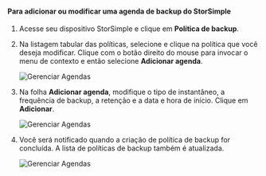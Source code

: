 
<!--author=alkohli last changed: 01/02/17-->

<a id="to-add-or-modify-a-storsimple-backup-schedule" class="xliff"></a>

#### Para adicionar ou modificar uma agenda de backup do StorSimple

1. Acesse seu dispositivo StorSimple e clique em **Política de backup**.

2. Na listagem tabular das políticas, selecione e clique na política que você deseja modificar. Clique com o botão direito do mouse para invocar o menu de contexto e então selecione **Adicionar agenda**.

    ![Gerenciar Agendas](./media/storsimple-8000-add-modify-backup-schedule-u2/addschedule1.png)

3. Na folha **Adicionar agenda**, modifique o tipo de instantâneo, a frequência de backup, a retenção e a data e hora de início. Clique em **Adicionar**.

    ![Gerenciar Agendas](./media/storsimple-8000-add-modify-backup-schedule-u2/addschedule5.png)

4. Você será notificado quando a criação de política de backup for concluída. A lista de políticas de backup também é atualizada.

    ![Gerenciar Agendas](./media/storsimple-8000-add-modify-backup-schedule-u2/addschedule4.png)


